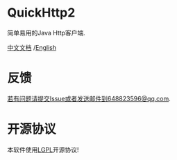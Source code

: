 # QuickHttp2

简单易用的Java Http客户端.

[中文文档](https://quickhttp.schoolwow.cn/#/zh-cn/)
/[English](https://quickhttp.schoolwow.cn/#/en/)

# 反馈

若有问题请提交Issue或者发送邮件到648823596@qq.com.

# 开源协议
本软件使用[LGPL](http://www.gnu.org/licenses/lgpl-3.0-standalone.html)开源协议!
